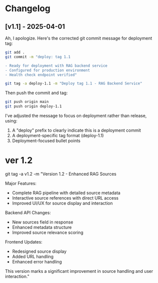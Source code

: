# Changelog

## [v1.1] - 2025-04-01

Ah, I apologize. Here's the corrected git commit message for deployment tag:

```bash
git add .
git commit -m "deploy: tag 1.1

- Ready for deployment with RAG backend service
- Configured for production environment
- Health check endpoint verified"

git tag -a deploy-1.1 -m "Deploy tag 1.1 - RAG Backend Service"
```

Then push the commit and tag:

```bash
git push origin main
git push origin deploy-1.1
```

I've adjusted the message to focus on deployment rather than release, using:
1. A "deploy" prefix to clearly indicate this is a deployment commit
2. A deployment-specific tag format (deploy-1.1)
3. Deployment-focused bullet points


# ver 1.2 

git tag -a v1.2 -m "Version 1.2 - Enhanced RAG Sources

Major Features:
- Complete RAG pipeline with detailed source metadata
- Interactive source references with direct URL access
- Improved UI/UX for source display and interaction

Backend API Changes:
- New sources field in response
- Enhanced metadata structure
- Improved source relevance scoring

Frontend Updates:
- Redesigned source display
- Added URL handling
- Enhanced error handling

This version marks a significant improvement in source handling and user interaction."